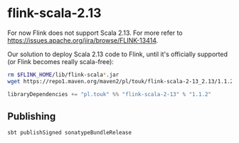 # flink-scala-2.13

For now Flink does not support Scala 2.13. For more refer to <https://issues.apache.org/jira/browse/FLINK-13414>.

Our solution to deploy Scala 2.13 code to Flink, until it's officially supported (or Flink becomes really scala-free):

```bash
rm $FLINK_HOME/lib/flink-scala*.jar
wget https://repo1.maven.org/maven2/pl/touk/flink-scala-2-13_2.13/1.1.2/flink-scala-2-13_2.13-1.1.2-assembly.jar -O $FLINK_HOME/lib/flink-scala-2-13_2.13-1.1.1-assembly.jar
```

```scala
libraryDependencies += "pl.touk" %% "flink-scala-2-13" % "1.1.2"
```

## Publishing
```
sbt publishSigned sonatypeBundleRelease
```
